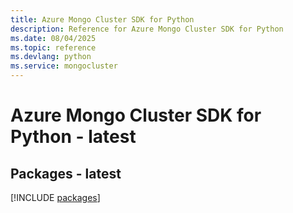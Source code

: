 ```yaml
---
title: Azure Mongo Cluster SDK for Python
description: Reference for Azure Mongo Cluster SDK for Python
ms.date: 08/04/2025
ms.topic: reference
ms.devlang: python
ms.service: mongocluster
---
```

# Azure Mongo Cluster SDK for Python - latest
## Packages - latest
[!INCLUDE [packages](mongo-cluster-index.md)]